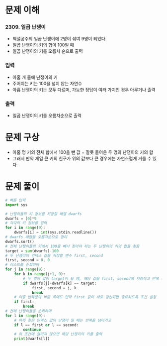 # 문제 이해
### 2309. 일곱 난쟁이
* 백설공주의 일곱 난쟁이에 2명이 섞여 9명이 되었다.
* 일곱 난쟁이의 키의 합이 100일 때
* 일곱 난쟁이의 키를 오름차 순으로 출력
### 입력
* 아홉 개 줄에 난쟁이의 키
* 주어지는 키는 100을 넘지 않는 자연수
* 아홉 난쟁이의 키는 모두 다르며, 가능한 정답이 여러 가지인 경우 아무거나 출력
### 출력
* 일곱 난쟁이의 키를 오름차순으로 출력
# 문제 구상
* 아홉 명 키의 전체 합에서 100을 뺀 값 = 잘못 들어온 두 명의 난쟁이의  키의 합
* 그래서 만약 제일 큰 키의 친구가 위의 값보다 큰 경우에는 자연스럽게 거를 수 있다.
# 문제 풀이
```python
# 빠른 입력
import sys

# 난쟁이들의 키 정보를 저장할 배열 dwarfs
dwarfs = [0]*9
# 각각의 키 정보를 입력
for i in range(9):
    dwarfs[i] = int(sys.stdin.readline())
# dwarfs 배열을 오름차순으로 정리
dwarfs.sort()
# 전체 난쟁이들의 키에서 100을 빼서 찾아야 하는 두 난쟁이의 키의 합을 찾음
target = sum(dwarfs)-100
# 두 난쟁이의 인덱스 값을 저장할 변수 first, second
first, second = 0, 0
# 리스트를 순회하며
for j in range(9):
    for k in range(j+1, 9):
        # 두 명의 값이 target이 될 땜, 해당 값을 first, second에 저장하고 반복 종료
        if dwarfs[j]+dwarfs[k] == target:
            first, second = j, k
            break
    # 이중 반복문의 바깥 쪽에도 만약 first 값이 새로 갱신되면 종료하도록 조건 설정
    if first:
        break
# 전체 난쟁이들을 순회하며
for l in range(9):
    # 아까 찾은 인덱스 값의 난쟁이 일 때는 반복을 넘어가고
    if l == first or l == second:
        continue
    # 위 조건에 걸리지 않으면 해당 난쟁이의 키를 출력
    print(dwarfs[l])
```
